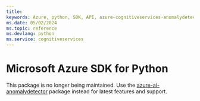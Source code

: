 ```yaml
---
title: 
keywords: Azure, python, SDK, API, azure-cognitiveservices-anomalydetector, cognitiveservices
ms.date: 05/02/2024
ms.topic: reference
ms.devlang: python
ms.service: cognitiveservices
---
```

# Microsoft Azure SDK for Python

This package is no longer being maintained. Use the [azure-ai-anomalydetector](https://pypi.org/project/azure-ai-anomalydetector/) package instead for latest features and support.

